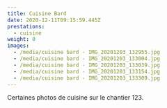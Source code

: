 ```yaml
---
title: Cuisine Bard
date: 2020-12-11T09:15:59.445Z
prestations:
  - cuisine
weight: 0
images:
  - /media/cuisine bard - IMG_20201203_132955.jpg
  - /media/cuisine bard - IMG_20201203_133004.jpg
  - /media/cuisine bard - IMG_20201203_133039.jpg
  - /media/cuisine bard - IMG_20201203_133154.jpg
  - /media/cuisine bard - IMG_20201203_133309.jpg
---
```


Certaines photos de cuisine sur le chantier 123.
